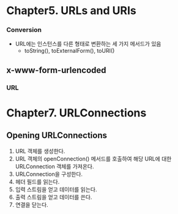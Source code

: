 # Chapter5. URLs and URIs
### Conversion
- URL에는 인스턴스를 다른 형태로 변환하는 세 가지 메서드가 있음
	- toString(), toExternalForm(), toURI()

## x-www-form-urlencoded
### URL 



# Chapter7. URLConnections
## Opening URLConnections
1. URL 객체를 생성한다.
2. URL 객체의 openConnection() 메서드를 호출하여 해당 URL에 대한 URLConnection 객체를 가져온다.
3. URLConnection을 구성한다.
4. 헤더 필드를 읽는다.
5. 입력 스트림을 얻고 데이터를 읽는다.
6. 출력 스트림을 얻고 데이터를 쓴다.
7. 연결을 닫는다.


